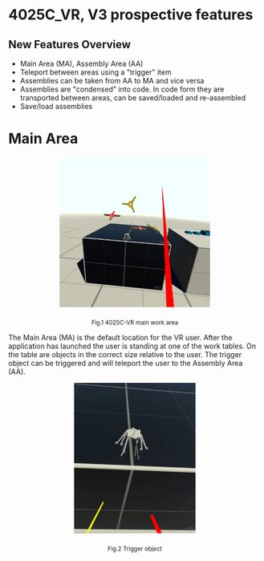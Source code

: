 # 4025C_VR, V3 prospective features
 
## New Features Overview

- Main Area (MA), Assembly Area (AA)
- Teleport between areas using a "trigger" item
- Assemblies can be taken from AA to MA and vice versa
- Assemblies are "condensed" into code. In code form they are transported between areas, can be saved/loaded and re-assembled
- Save/load assemblies

# Main Area

<p align="center">
  <img src="images/4025-VR-V3-MA0.jpg" height="300">
</p>
<p align = "center">
  <sub>Fig.1 4025C-VR main work area</sub>
</p>

The Main Area (MA) is the default location for the VR user. After the application has launched the user is standing at one of the work tables. On the table are objects in the correct size relative to the user. The trigger object can be triggered and will teleport the user to the Assembly Area (AA).  


<p align="center">
  <img src="images/4025-VR-V3-TriggerObject.jpg" height="300">
</p>
<p align = "center">
  <sub>Fig.2 Trigger object</sub>
</p>


